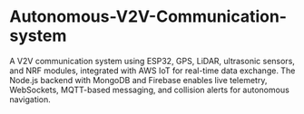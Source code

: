 # Autonomous-V2V-Communication-system
  A V2V communication system using ESP32, GPS, LiDAR, ultrasonic sensors, and NRF modules, integrated with AWS IoT for real-time data exchange. The Node.js backend with MongoDB and Firebase enables live telemetry, WebSockets, MQTT-based messaging, and collision alerts for autonomous navigation.
